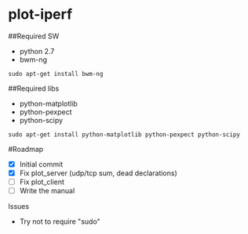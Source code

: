 # plot-iperf
##Required SW
- python 2.7
- bwm-ng
```
sudo apt-get install bwm-ng
```

##Required libs
- python-matplotlib
- python-pexpect
- python-scipy
```
sudo apt-get install python-matplotlib python-pexpect python-scipy
```

#Roadmap
- [x] Initial commit
- [x] Fix plot_server (udp/tcp sum, dead declarations)
- [ ] Fix plot_client
- [ ] Write the manual

Issues
- Try not to require "sudo"
